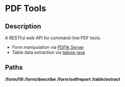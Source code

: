 # PDF Tools

## Description
A RESTful web API for command-line PDF tools.  

* Form manipulation via [PDFtk Server](https://www.pdflabs.com/tools/pdftk-server/)
* Table data extraction via [tabula-java](https://github.com/tabulapdf/tabula-java)

## Paths
**/form/fill**
**/form/describe**
**/form/selfreport**
**/table/extract**



 



